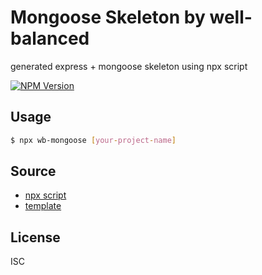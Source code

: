 # Mongoose Skeleton by well-balanced
generated express + mongoose skeleton using npx script

[![NPM Version][npm-image]][npm-url]

## Usage

```sh
$ npx wb-mongoose [your-project-name]
```

## Source
- [npx script](https://github.com/well-balanced/wb-mongoose)
- [template](https://github.com/well-balanced/wb-mongoose-template)

[npm-image]: https://img.shields.io/npm/v/wb-mongoose.svg
[npm-url]: https://npmjs.org/package/wb-mongoose


## License
ISC